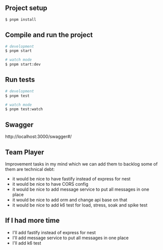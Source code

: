 ## Project setup
```bash
$ pnpm install
```

## Compile and run the project
```bash 
# development
$ pnpm start

# watch mode
$ pnpm start:dev

```

## Run tests
```bash
# development
$ pnpm test

# watch mode
$ pnpm test:watch
```
## Swagger
http://localhost:3000/swagger#/

## Team Player 
Improvement tasks in my mind which we can add them to backlog some of them are technical debt:
- it would be nice to have fastify instead of express for nest
- it would be nice to have CORS config
- it would be nice to add message service to put all messages in one place
- it would be nice to add orm and change api base on that 
- it would be nice to add k6 test for load, stress, soak and spike test

## If I had more time
- I'll add fastify instead of express for nest
- I'll add message service to put all messages in one place
- I'll add k6 test

